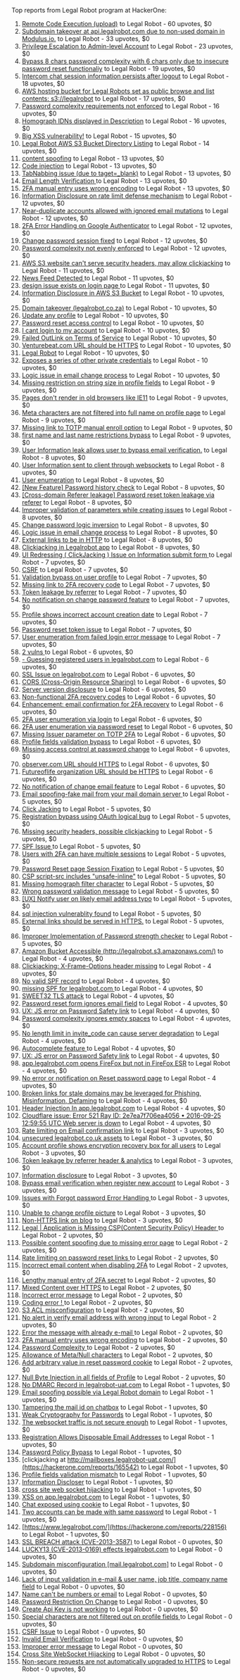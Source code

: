 Top reports from Legal Robot program at HackerOne:

1. [Remote Code Execution (upload)](https://hackerone.com/reports/116575) to Legal Robot - 60 upvotes, $0
2. [Subdomain takeover at api.legalrobot.com due to non-used domain in Modulus.io.](https://hackerone.com/reports/148770) to Legal Robot - 33 upvotes, $0
3. [Privilege Escalation to Admin-level Account](https://hackerone.com/reports/261285) to Legal Robot - 23 upvotes, $0
4. [Bypass 8 chars password complexity with 6 chars only due to insecure password reset functionaliy](https://hackerone.com/reports/173195) to Legal Robot - 19 upvotes, $0
5. [Intercom chat session information persists after logout](https://hackerone.com/reports/249798) to Legal Robot - 18 upvotes, $0
6. [AWS hosting bucket for Legal Robots set as public browse and list contents: s3://legalrobot](https://hackerone.com/reports/166861) to Legal Robot - 17 upvotes, $0
7. [Password complexity requirements not enforced](https://hackerone.com/reports/191643) to Legal Robot - 16 upvotes, $0
8. [Homograph IDNs displayed in Description](https://hackerone.com/reports/260938) to Legal Robot - 16 upvotes, $0
9. [Big XSS vulnerability!](https://hackerone.com/reports/216330) to Legal Robot - 15 upvotes, $0
10. [Legal Robot AWS S3 Bucket Directory Listing](https://hackerone.com/reports/194142) to Legal Robot - 14 upvotes, $0
11. [content spoofing](https://hackerone.com/reports/167380) to Legal Robot - 13 upvotes, $0
12. [Code injection](https://hackerone.com/reports/257207) to Legal Robot - 13 upvotes, $0
13. [TabNabbing issue (due to taget=_blank)](https://hackerone.com/reports/260278) to Legal Robot - 13 upvotes, $0
14. [Email Length Verification ](https://hackerone.com/reports/263589) to Legal Robot - 13 upvotes, $0
15. [2FA manual entry uses wrong encoding](https://hackerone.com/reports/260390) to Legal Robot - 13 upvotes, $0
16. [Information Disclosure on rate limit defense mechanism](https://hackerone.com/reports/172296) to Legal Robot - 12 upvotes, $0
17. [Near-duplicate accounts allowed with ignored email mutations](https://hackerone.com/reports/171337) to Legal Robot - 12 upvotes, $0
18. [2FA Error Handling on Google Authenticator](https://hackerone.com/reports/249695) to Legal Robot - 12 upvotes, $0
19. [Change password session fixed](https://hackerone.com/reports/260751) to Legal Robot - 12 upvotes, $0
20. [Password complexity not evenly enforced](https://hackerone.com/reports/249398) to Legal Robot - 12 upvotes, $0
21. [AWS S3 website can't serve security headers, may allow clickjacking](https://hackerone.com/reports/149572) to Legal Robot - 11 upvotes, $0
22. [News Feed Detected ](https://hackerone.com/reports/163730) to Legal Robot - 11 upvotes, $0
23. [design issue exists on login page ](https://hackerone.com/reports/264101) to Legal Robot - 11 upvotes, $0
24. [Information Disclosure in AWS S3 Bucket](https://hackerone.com/reports/163476) to Legal Robot - 10 upvotes, $0
25. [Domain takeover (legalrobot.co.za)](https://hackerone.com/reports/230525) to Legal Robot - 10 upvotes, $0
26. [Update any profile](https://hackerone.com/reports/260604) to Legal Robot - 10 upvotes, $0
27. [Password reset access control](https://hackerone.com/reports/180895) to Legal Robot - 10 upvotes, $0
28. [I cant login to my account](https://hackerone.com/reports/263743) to Legal Robot - 10 upvotes, $0
29. [Failed OutLink on Terms of Service](https://hackerone.com/reports/268629) to Legal Robot - 10 upvotes, $0
30. [Venturebeat.com URL should be HTTPS](https://hackerone.com/reports/268612) to Legal Robot - 10 upvotes, $0
31. [Legal Robot](https://hackerone.com/reports/276427) to Legal Robot - 10 upvotes, $0
32. [Exposes a series of other private credentials](https://hackerone.com/reports/289189) to Legal Robot - 10 upvotes, $0
33. [Logic issue in email change process](https://hackerone.com/reports/265931) to Legal Robot - 10 upvotes, $0
34. [Missing restriction on string size in profile fields](https://hackerone.com/reports/180548) to Legal Robot - 9 upvotes, $0
35. [Pages don't render in old browsers like IE11](https://hackerone.com/reports/251468) to Legal Robot - 9 upvotes, $0
36. [Meta characters are not filtered into full name on profile page](https://hackerone.com/reports/251469) to Legal Robot - 9 upvotes, $0
37. [Missing link to TOTP manual enroll option](https://hackerone.com/reports/249339) to Legal Robot - 9 upvotes, $0
38. [first name and last name restrictions bypass](https://hackerone.com/reports/260468) to Legal Robot - 9 upvotes, $0
39. [User Information leak allows user to bypass email verification.](https://hackerone.com/reports/163467) to Legal Robot - 8 upvotes, $0
40. [User Information sent to client through websockets](https://hackerone.com/reports/163464) to Legal Robot - 8 upvotes, $0
41. [User enumeration](https://hackerone.com/reports/250457) to Legal Robot - 8 upvotes, $0
42. [[New Feature] Password history check](https://hackerone.com/reports/250741) to Legal Robot - 8 upvotes, $0
43. [[Cross-domain Referer leakage] Password reset token leakage via referer](https://hackerone.com/reports/253448) to Legal Robot - 8 upvotes, $0
44. [Improper validation of parameters while creating issues](https://hackerone.com/reports/260632) to Legal Robot - 8 upvotes, $0
45. [Change password logic inversion](https://hackerone.com/reports/255679) to Legal Robot - 8 upvotes, $0
46. [Logic issue in email change process](https://hackerone.com/reports/266017) to Legal Robot - 8 upvotes, $0
47. [External links to be in HTTP](https://hackerone.com/reports/269288) to Legal Robot - 8 upvotes, $0
48. [Clickjacking in Legalrobot app](https://hackerone.com/reports/270454) to Legal Robot - 8 upvotes, $0
49. [UI Redressing ( ClickJacking ) Issue on Information submit form ](https://hackerone.com/reports/163753) to Legal Robot - 7 upvotes, $0
50. [CSRF](https://hackerone.com/reports/65167) to Legal Robot - 7 upvotes, $0
51. [Validation bypass on user profile](https://hackerone.com/reports/164687) to Legal Robot - 7 upvotes, $0
52. [Missing link to 2FA recovery code](https://hackerone.com/reports/249346) to Legal Robot - 7 upvotes, $0
53. [Token leakage by referrer](https://hackerone.com/reports/213936) to Legal Robot - 7 upvotes, $0
54. [No notification on change password feature](https://hackerone.com/reports/251526) to Legal Robot - 7 upvotes, $0
55. [Profile shows incorrect account creation date](https://hackerone.com/reports/255021) to Legal Robot - 7 upvotes, $0
56. [Password reset token issue](https://hackerone.com/reports/265775) to Legal Robot - 7 upvotes, $0
57. [User enumeration from failed login error message](https://hackerone.com/reports/257035) to Legal Robot - 7 upvotes, $0
58. [2 vulns ](https://hackerone.com/reports/163677) to Legal Robot - 6 upvotes, $0
59. [- Guessing registered users in legalrobot.com](https://hackerone.com/reports/66845) to Legal Robot - 6 upvotes, $0
60. [SSL Issue on legalrobot.com](https://hackerone.com/reports/116805) to Legal Robot - 6 upvotes, $0
61. [CORS (Cross-Origin Resource Sharing)](https://hackerone.com/reports/163491) to Legal Robot - 6 upvotes, $0
62. [Server version disclosure](https://hackerone.com/reports/167041) to Legal Robot - 6 upvotes, $0
63. [Non-functional 2FA recovery codes](https://hackerone.com/reports/249337) to Legal Robot - 6 upvotes, $0
64. [Enhancement: email confirmation for 2FA recovery](https://hackerone.com/reports/250082) to Legal Robot - 6 upvotes, $0
65. [2FA user enumeration via login](https://hackerone.com/reports/249467) to Legal Robot - 6 upvotes, $0
66. [2FA user enumeration via password reset](https://hackerone.com/reports/249431) to Legal Robot - 6 upvotes, $0
67. [Missing Issuer parameter on TOTP 2FA](https://hackerone.com/reports/251200) to Legal Robot - 6 upvotes, $0
68. [Profile fields validation bypass](https://hackerone.com/reports/255474) to Legal Robot - 6 upvotes, $0
69. [Missing access control at password change](https://hackerone.com/reports/164648) to Legal Robot - 6 upvotes, $0
70. [observer.com URL should HTTPS](https://hackerone.com/reports/260299) to Legal Robot - 6 upvotes, $0
71. [Futureoflife organization URL should be HTTPS](https://hackerone.com/reports/260591) to Legal Robot - 6 upvotes, $0
72. [No notification of change email feature](https://hackerone.com/reports/265930) to Legal Robot - 6 upvotes, $0
73. [Email spoofing-fake mail from your mail domain server ](https://hackerone.com/reports/163501) to Legal Robot - 5 upvotes, $0
74. [Click Jacking](https://hackerone.com/reports/163888) to Legal Robot - 5 upvotes, $0
75. [Registration bypass using OAuth logical bug](https://hackerone.com/reports/64946) to Legal Robot - 5 upvotes, $0
76. [Missing security headers, possible clickjacking](https://hackerone.com/reports/64645) to Legal Robot - 5 upvotes, $0
77. [SPF Issue ](https://hackerone.com/reports/116609) to Legal Robot - 5 upvotes, $0
78. [Users with 2FA can have multiple sessions](https://hackerone.com/reports/250243) to Legal Robot - 5 upvotes, $0
79. [Password Reset page Session Fixation](https://hackerone.com/reports/255020) to Legal Robot - 5 upvotes, $0
80. [CSP script-src includes "unsafe-inline"](https://hackerone.com/reports/260648) to Legal Robot - 5 upvotes, $0
81. [Missing homograph filter character](https://hackerone.com/reports/268981) to Legal Robot - 5 upvotes, $0
82. [Wrong password validation message](https://hackerone.com/reports/265863) to Legal Robot - 5 upvotes, $0
83. [[UX] Notify user on likely email address typo](https://hackerone.com/reports/255026) to Legal Robot - 5 upvotes, $0
84. [sql injection vulnerablity found](https://hackerone.com/reports/211988) to Legal Robot - 5 upvotes, $0
85. [External links should be served in HTTPS.](https://hackerone.com/reports/272863) to Legal Robot - 5 upvotes, $0
86. [Improper Implementation of Password strength checker](https://hackerone.com/reports/271950) to Legal Robot - 5 upvotes, $0
87. [Amazon Bucket Accessible (http://legalrobot.s3.amazonaws.com/)](https://hackerone.com/reports/163599) to Legal Robot - 4 upvotes, $0
88. [Clickjacking: X-Frame-Options header missing](https://hackerone.com/reports/163646) to Legal Robot - 4 upvotes, $0
89. [No valid SPF record](https://hackerone.com/reports/66385) to Legal Robot - 4 upvotes, $0
90. [missing SPF for legalrobot.com ](https://hackerone.com/reports/64561) to Legal Robot - 4 upvotes, $0
91. [SWEET32 TLS attack](https://hackerone.com/reports/199438) to Legal Robot - 4 upvotes, $0
92. [Password reset form ignores email field](https://hackerone.com/reports/213180) to Legal Robot - 4 upvotes, $0
93. [UX: JS error on Password Safety link](https://hackerone.com/reports/262109) to Legal Robot - 4 upvotes, $0
94. [Password complexity ignores empty spaces](https://hackerone.com/reports/250253) to Legal Robot - 4 upvotes, $0
95. [No length limit in invite_code can cause server degradation](https://hackerone.com/reports/260662) to Legal Robot - 4 upvotes, $0
96. [Autocomplete feature ](https://hackerone.com/reports/267356) to Legal Robot - 4 upvotes, $0
97. [UX: JS error on Password Safety link](https://hackerone.com/reports/260941) to Legal Robot - 4 upvotes, $0
98. [app.legalrobot.com opens FireFox but not in FireFox ESR](https://hackerone.com/reports/255481) to Legal Robot - 4 upvotes, $0
99. [No error or notification on Reset password page](https://hackerone.com/reports/255100) to Legal Robot - 4 upvotes, $0
100. [Broken links for stale domains may be leveraged for Phishing, Misinformation, Defaming](https://hackerone.com/reports/276244) to Legal Robot - 4 upvotes, $0
101. [Header Injection In app.legalrobot.com](https://hackerone.com/reports/264405) to Legal Robot - 4 upvotes, $0
102. [Cloudflare issue: Error 521 Ray ID: 2e7ea7f706ea4056 • 2016-09-25 12:59:55 UTC Web server is down](https://hackerone.com/reports/171879) to Legal Robot - 4 upvotes, $0
103. [  Rate limiting on Email confirmation link](https://hackerone.com/reports/115845) to Legal Robot - 3 upvotes, $0
104. [unsecured legalrobot.co.uk assets](https://hackerone.com/reports/163885) to Legal Robot - 3 upvotes, $0
105. [Account profile shows encryption recovery box for all users](https://hackerone.com/reports/250088) to Legal Robot - 3 upvotes, $0
106. [Token leakage by referrer header & analytics](https://hackerone.com/reports/252544) to Legal Robot - 3 upvotes, $0
107. [Information disclosure](https://hackerone.com/reports/261817) to Legal Robot - 3 upvotes, $0
108. [Bypass email verification when register new account](https://hackerone.com/reports/265749) to Legal Robot - 3 upvotes, $0
109. [Issues with Forgot password Error Handling ](https://hackerone.com/reports/259400) to Legal Robot - 3 upvotes, $0
110. [Unable to change profile picture](https://hackerone.com/reports/255098) to Legal Robot - 3 upvotes, $0
111. [Non-HTTPS link on blog](https://hackerone.com/reports/281274) to Legal Robot - 3 upvotes, $0
112. [ Legal | Application is Missing CSP(Content Security Policy) Header ](https://hackerone.com/reports/163676) to Legal Robot - 2 upvotes, $0
113. [Possible content spoofing due to missing error page](https://hackerone.com/reports/164137) to Legal Robot - 2 upvotes, $0
114. [  Rate limiting on password reset links ](https://hackerone.com/reports/115844) to Legal Robot - 2 upvotes, $0
115. [Incorrect email content when disabling 2FA](https://hackerone.com/reports/259416) to Legal Robot - 2 upvotes, $0
116. [Lengthy manual entry of 2FA secret](https://hackerone.com/reports/259415) to Legal Robot - 2 upvotes, $0
117. [Mixed Content over HTTPS](https://hackerone.com/reports/256649) to Legal Robot - 2 upvotes, $0
118. [Incorrect error message](https://hackerone.com/reports/259742) to Legal Robot - 2 upvotes, $0
119. [Coding error ! ](https://hackerone.com/reports/264023) to Legal Robot - 2 upvotes, $0
120. [S3 ACL misconfiguration](https://hackerone.com/reports/189023) to Legal Robot - 2 upvotes, $0
121. [No alert in verify email address with wrong input](https://hackerone.com/reports/265619) to Legal Robot - 2 upvotes, $0
122. [Error the message with already e-mail ](https://hackerone.com/reports/265441) to Legal Robot - 2 upvotes, $0
123. [2FA manual entry uses wrong encoding](https://hackerone.com/reports/260491) to Legal Robot - 2 upvotes, $0
124. [Password Complexity ](https://hackerone.com/reports/263728) to Legal Robot - 2 upvotes, $0
125. [Allowance of Meta/Null characters](https://hackerone.com/reports/274013) to Legal Robot - 2 upvotes, $0
126. [Add arbitrary value in reset password cookie](https://hackerone.com/reports/266030) to Legal Robot - 2 upvotes, $0
127. [Null Byte Injection in all fields of Profile](https://hackerone.com/reports/255125) to Legal Robot - 2 upvotes, $0
128. [ No DMARC Record in  legalrobot-uat.com](https://hackerone.com/reports/133360) to Legal Robot - 1 upvotes, $0
129. [Email spoofing possible via Legal Robot domain](https://hackerone.com/reports/163475) to Legal Robot - 1 upvotes, $0
130. [Tampering the mail id on chatbox](https://hackerone.com/reports/260239) to Legal Robot - 1 upvotes, $0
131. [Weak Cryptography for Passwords](https://hackerone.com/reports/260689) to Legal Robot - 1 upvotes, $0
132. [The websocket traffic is not secure enough](https://hackerone.com/reports/178990) to Legal Robot - 1 upvotes, $0
133. [Registration Allows Disposable Email Addresses](https://hackerone.com/reports/263846) to Legal Robot - 1 upvotes, $0
134. [Password Policy Bypass](https://hackerone.com/reports/213767) to Legal Robot - 1 upvotes, $0
135. [clickjacking at http://mailboxes.legalrobot-uat.com/](https://hackerone.com/reports/165542) to Legal Robot - 1 upvotes, $0
136. [Profile fields validation mismatch](https://hackerone.com/reports/260316) to Legal Robot - 1 upvotes, $0
137. [Information Discloser](https://hackerone.com/reports/260645) to Legal Robot - 1 upvotes, $0
138. [cross site web socket hijacking](https://hackerone.com/reports/274324) to Legal Robot - 1 upvotes, $0
139. [XSS on app.legalrobot.com](https://hackerone.com/reports/277431) to Legal Robot - 1 upvotes, $0
140. [Chat exposed using cookie](https://hackerone.com/reports/279070) to Legal Robot - 1 upvotes, $0
141. [Two accounts can be made with same password](https://hackerone.com/reports/277213) to Legal Robot - 1 upvotes, $0
142. [https://www.legalrobot.com/](https://hackerone.com/reports/228156) to Legal Robot - 1 upvotes, $0
143. [SSL BREACH attack (CVE-2013-3587)](https://hackerone.com/reports/254895) to Legal Robot - 0 upvotes, $0
144. [LUCKY13 (CVE-2013-0169) effects legalrobot.com](https://hackerone.com/reports/255041) to Legal Robot - 0 upvotes, $0
145. [Subdomain misconfiguration [mail.legalrobot.com]](https://hackerone.com/reports/250766) to Legal Robot - 0 upvotes, $0
146. [Lack of input validation in e-mail & user name, job title, company name field](https://hackerone.com/reports/254927) to Legal Robot - 0 upvotes, $0
147. [Name can't be numbers or email](https://hackerone.com/reports/263196) to Legal Robot - 0 upvotes, $0
148. [Password Restriction On Change](https://hackerone.com/reports/262140) to Legal Robot - 0 upvotes, $0
149. [Create Api Key is not working](https://hackerone.com/reports/255025) to Legal Robot - 0 upvotes, $0
150. [Special characters are not filtered out on profile fields ](https://hackerone.com/reports/260838) to Legal Robot - 0 upvotes, $0
151. [CSRF Issue](https://hackerone.com/reports/166231) to Legal Robot - 0 upvotes, $0
152. [Invalid Email Verification](https://hackerone.com/reports/260492) to Legal Robot - 0 upvotes, $0
153. [Improper error message](https://hackerone.com/reports/263681) to Legal Robot - 0 upvotes, $0
154. [Cross Site WebSocket Hijacking](https://hackerone.com/reports/211283) to Legal Robot - 0 upvotes, $0
155. [Non-secure requests are not automatically upgraded to HTTPS](https://hackerone.com/reports/164419) to Legal Robot - 0 upvotes, $0
